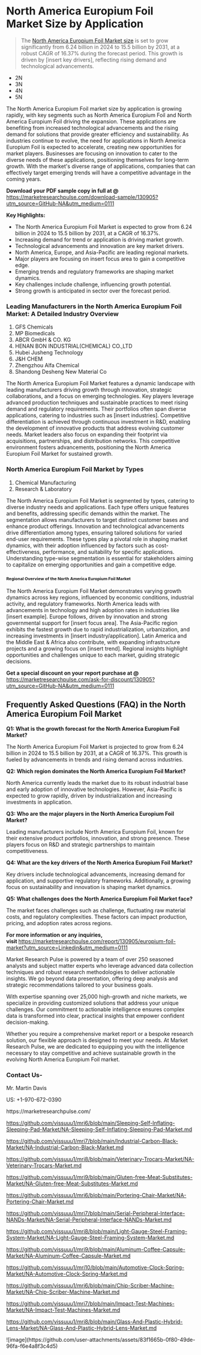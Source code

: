 <h1>North America Europium Foil Market&nbsp;Size by Application</h1><blockquote><p>The <a href="https://marketresearchpulse.com/download-sample/130905?utm_source=GitHub-NA&amp;utm_medium=0111">North America Europium Foil Market size</a> is set to grow significantly from 6.24 billion in 2024 to 15.5 billion by 2031, at a robust CAGR of 16.37% during the forecast period. This growth is driven by [insert key drivers], reflecting rising demand and technological advancements.</p></blockquote><ul><li>2N<li> 3N<li> 4N<li> 5N</li></ul><p>The North America Europium Foil market size by application is growing rapidly, with key segments such as North America Europium Foil and North America Europium Foil driving the expansion. These applications are benefiting from increased technological advancements and the rising demand for solutions that provide greater efficiency and sustainability. As industries continue to evolve, the need for applications in North America Europium Foil is expected to accelerate, creating new opportunities for market players. Businesses are focusing on innovation to cater to the diverse needs of these applications, positioning themselves for long-term growth. With the market's diverse range of applications, companies that can effectively target emerging trends will have a competitive advantage in the coming years.</p><p><strong>Download your PDF sample copy in full at @ </strong><a href="https://marketresearchpulse.com/download-sample/130905?utm_source=GitHub-NA&amp;utm_medium=0111">https://marketresearchpulse.com/download-sample/130905?utm_source=GitHub-NA&amp;utm_medium=0111</a></p><p><strong>Key Highlights: </strong></p><ul><li>The North America Europium Foil Market is expected to grow from 6.24 billion in 2024 to 15.5 billion by 2031, at a CAGR of 16.37%.</li><li>Increasing demand for trend or application is driving market growth.</li><li>Technological advancements and innovation are key market drivers.</li><li>North America, Europe, and Asia-Pacific are leading regional markets.</li><li>Major players are focusing on insert focus area to gain a competitive edge.</li><li>Emerging trends and regulatory frameworks are shaping market dynamics.</li><li>Key challenges include challenge, influencing growth potential.</li><li>Strong growth is anticipated in sector over the forecast period.</li></ul><h3>Leading Manufacturers in the North America Europium Foil Market: A Detailed Industry Overview</h3><ol><li>GFS Chemicals</li><li>MP Biomedicals</li><li>ABCR GmbH & CO. KG</li><li>HENAN BON INDUSTRIAL(CHEMICAL) CO.,LTD</li><li>Hubei Jusheng Technology</li><li>J&H CHEM</li><li>Zhengzhou Alfa Chemical</li><li>Shandong Desheng New Material Co</li></ol><div class="flex max-w-full flex-col flex-grow"><div class="min-h-8 text-message flex w-full flex-col items-end gap-2 whitespace-normal break-words [.text-message+&amp;]:mt-5" dir="auto" data-message-author-role="assistant" data-message-id="fd8432e4-4910-450d-b182-61b7bfb0a01f" data-message-model-slug="gpt-4o"><div class="flex w-full flex-col gap-1 empty:hidden first:pt-[3px]"><div class="markdown prose w-full break-words dark:prose-invert light"><p>The North America Europium Foil Market features a dynamic landscape with leading manufacturers driving growth through innovation, strategic collaborations, and a focus on emerging technologies. Key players leverage advanced production techniques and sustainable practices to meet rising demand and regulatory requirements. Their portfolios often span diverse applications, catering to industries such as [insert industries]. Competitive differentiation is achieved through continuous investment in R&amp;D, enabling the development of innovative products that address evolving customer needs. Market leaders also focus on expanding their footprint via acquisitions, partnerships, and distribution networks. This competitive environment fosters advancements, positioning the North America Europium Foil Market for sustained growth.</p></div></div></div></div><h3>North America Europium Foil Market by Types</h3><ol><li>Chemical Manufacturing<li> Research & Laboratory</li></ol><div class="flex max-w-full flex-col flex-grow"><div class="min-h-8 text-message flex w-full flex-col items-end gap-2 whitespace-normal break-words [.text-message+&amp;]:mt-5" dir="auto" data-message-author-role="assistant" data-message-id="084470be-0bb7-4664-bddf-5156b4f41249" data-message-model-slug="gpt-4o-mini"><div class="flex w-full flex-col gap-1 empty:hidden first:pt-[3px]"><div class="markdown prose w-full break-words dark:prose-invert light"><p>The North America Europium Foil Market is segmented by types, catering to diverse industry needs and applications. Each type offers unique features and benefits, addressing specific demands within the market. The segmentation allows manufacturers to target distinct customer bases and enhance product offerings. Innovation and technological advancements drive differentiation among types, ensuring tailored solutions for varied end-user requirements. These types play a pivotal role in shaping market dynamics, with their adoption influenced by factors such as cost-effectiveness, performance, and suitability for specific applications. Understanding type-wise segmentation is essential for stakeholders aiming to capitalize on emerging opportunities and gain a competitive edge.</p></div></div></div></div><h3><span style="font-size: 11px;">Regional Overview of the North America Europium Foil Market</span></h3><div class="flex max-w-full flex-col flex-grow"><div class="min-h-8 text-message flex w-full flex-col items-end gap-2 whitespace-normal break-words [.text-message+&amp;]:mt-5" dir="auto" data-message-author-role="assistant" data-message-id="e9038762-ce64-4e30-91c9-9bd413514231" data-message-model-slug="gpt-4o-mini"><div class="flex w-full flex-col gap-1 empty:hidden first:pt-[3px]"><div class="markdown prose w-full break-words dark:prose-invert light"><p>The North America Europium Foil Market demonstrates varying growth dynamics across key regions, influenced by economic conditions, industrial activity, and regulatory frameworks. North America leads with advancements in technology and high adoption rates in industries like [insert example]. Europe follows, driven by innovation and strong governmental support for [insert focus area]. The Asia-Pacific region exhibits the fastest growth due to rapid industrialization, urbanization, and increasing investments in [insert industry/application]. Latin America and the Middle East &amp; Africa also contribute, with expanding infrastructure projects and a growing focus on [insert trend]. Regional insights highlight opportunities and challenges unique to each market, guiding strategic decisions.</p></div></div></div></div><p><strong>Get a special discount on your report purchase at @ </strong><a href="https://marketresearchpulse.com/ask-for-discount/130905?utm_source=GitHub-NA&amp;utm_medium=0111">https://marketresearchpulse.com/ask-for-discount/130905?utm_source=GitHub-NA&amp;utm_medium=0111</a></p><h2>Frequently Asked Questions (FAQ) in the North America Europium Foil Market</h2><p><strong>Q1: What is the growth forecast for the North America Europium Foil Market?</strong></p><p>The North America Europium Foil Market is projected to grow from 6.24 billion in 2024 to 15.5 billion by 2031, at a CAGR of 16.37%. This growth is fueled by advancements in trends and rising demand across industries.</p><p><strong>Q2: Which region dominates the North America Europium Foil Market?</strong></p><p>North America currently leads the market due to its robust industrial base and early adoption of innovative technologies. However, Asia-Pacific is expected to grow rapidly, driven by industrialization and increasing investments in application.</p><p><strong>Q3: Who are the major players in the North America Europium Foil Market?</strong></p><p>Leading manufacturers include North America Europium Foil, known for their extensive product portfolios, innovation, and strong presence. These players focus on R&amp;D and strategic partnerships to maintain competitiveness.</p><p><strong>Q4: What are the key drivers of the North America Europium Foil Market?</strong></p><p>Key drivers include technological advancements, increasing demand for application, and supportive regulatory frameworks. Additionally, a growing focus on sustainability and innovation is shaping market dynamics.</p><p><strong>Q5: What challenges does the North America Europium Foil Market face?</strong></p><p>The market faces challenges such as challenge, fluctuating raw material costs, and regulatory complexities. These factors can impact production, pricing, and adoption rates across regions.</p><p><strong>For more information or any inquiries, visit&nbsp;</strong><a href="https://marketresearchpulse.com/report/130905/europium-foil-market?utm_source=Linkedin&utm_medium=0111">https://marketresearchpulse.com/report/130905/europium-foil-market?utm_source=Linkedin&utm_medium=0111</a></p><p>Market Research Pulse is powered by a team of over 250 seasoned analysts and subject matter experts who leverage advanced data collection techniques and robust research methodologies to deliver actionable insights. We go beyond data presentation, offering deep analysis and strategic recommendations tailored to your business goals.</p><p>With expertise spanning over 25,000 high-growth and niche markets, we specialize in providing customized solutions that address your unique challenges. Our commitment to actionable intelligence ensures complex data is transformed into clear, practical insights that empower confident decision-making.</p><p>Whether you require a comprehensive market report or a bespoke research solution, our flexible approach is designed to meet your needs. At Market Research Pulse, we are dedicated to equipping you with the intelligence necessary to stay competitive and achieve sustainable growth in the evolving North America Europium Foil market.</p><h3><strong>Contact Us-</strong></h3><p>Mr. Martin Davis</p><p>US: +1-970-672-0390</p><p>https://marketresearchpulse.com/</p><p><a href="https://github.com/vissuuu1/mri6/blob/main/Sleeping-Self-Inflating-Sleeping-Pad-Market/NA-Sleeping-Self-Inflating-Sleeping-Pad-Market.md">https://github.com/vissuuu1/mri6/blob/main/Sleeping-Self-Inflating-Sleeping-Pad-Market/NA-Sleeping-Self-Inflating-Sleeping-Pad-Market.md</a></p><p><a href="https://github.com/vissuuu1/mri7/blob/main/Industrial-Carbon-Black-Market/NA-Industrial-Carbon-Black-Market.md">https://github.com/vissuuu1/mri7/blob/main/Industrial-Carbon-Black-Market/NA-Industrial-Carbon-Black-Market.md</a></p><p><a href="https://github.com/vissuuu1/mri8/blob/main/Veterinary-Trocars-Market/NA-Veterinary-Trocars-Market.md">https://github.com/vissuuu1/mri8/blob/main/Veterinary-Trocars-Market/NA-Veterinary-Trocars-Market.md</a></p><p><a href="https://github.com/vissuuu1/mri9/blob/main/Gluten-free-Meat-Substitutes-Market/NA-Gluten-free-Meat-Substitutes-Market.md">https://github.com/vissuuu1/mri9/blob/main/Gluten-free-Meat-Substitutes-Market/NA-Gluten-free-Meat-Substitutes-Market.md</a></p><p><a href="https://github.com/vissuuu1/mri6/blob/main/Portering-Chair-Market/NA-Portering-Chair-Market.md">https://github.com/vissuuu1/mri6/blob/main/Portering-Chair-Market/NA-Portering-Chair-Market.md</a></p><p><a href="https://github.com/vissuuu1/mri7/blob/main/Serial-Peripheral-Interface-NANDs-Market/NA-Serial-Peripheral-Interface-NANDs-Market.md">https://github.com/vissuuu1/mri7/blob/main/Serial-Peripheral-Interface-NANDs-Market/NA-Serial-Peripheral-Interface-NANDs-Market.md</a></p><p><a href="https://github.com/vissuuu1/mri8/blob/main/Light-Gauge-Steel-Framing-System-Market/NA-Light-Gauge-Steel-Framing-System-Market.md">https://github.com/vissuuu1/mri8/blob/main/Light-Gauge-Steel-Framing-System-Market/NA-Light-Gauge-Steel-Framing-System-Market.md</a></p><p><a href="https://github.com/vissuuu1/mri9/blob/main/Aluminum-Coffee-Capsule-Market/NA-Aluminum-Coffee-Capsule-Market.md">https://github.com/vissuuu1/mri9/blob/main/Aluminum-Coffee-Capsule-Market/NA-Aluminum-Coffee-Capsule-Market.md</a></p><p><a href="https://github.com/vissuuu1/mri10/blob/main/Automotive-Clock-Spring-Market/NA-Automotive-Clock-Spring-Market.md">https://github.com/vissuuu1/mri10/blob/main/Automotive-Clock-Spring-Market/NA-Automotive-Clock-Spring-Market.md</a></p><p><a href="https://github.com/vissuuu1/mri6/blob/main/Chip-Scriber-Machine-Market/NA-Chip-Scriber-Machine-Market.md">https://github.com/vissuuu1/mri6/blob/main/Chip-Scriber-Machine-Market/NA-Chip-Scriber-Machine-Market.md</a></p><p><a href="https://github.com/vissuuu1/mri7/blob/main/Impact-Test-Machines-Market/NA-Impact-Test-Machines-Market.md">https://github.com/vissuuu1/mri7/blob/main/Impact-Test-Machines-Market/NA-Impact-Test-Machines-Market.md</a></p><p><a href="https://github.com/vissuuu1/mri8/blob/main/Glass-And-Plastic-Hybrid-Lens-Market/NA-Glass-And-Plastic-Hybrid-Lens-Market.md">https://github.com/vissuuu1/mri8/blob/main/Glass-And-Plastic-Hybrid-Lens-Market/NA-Glass-And-Plastic-Hybrid-Lens-Market.md</a></p>
![image](https://github.com/user-attachments/assets/83f1665b-0f80-49de-96fa-f6e4a8f3c4d5)
